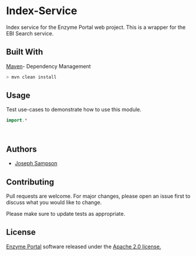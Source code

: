 # Index-Service

Index service for the Enzyme Portal web project. This is a wrapper for the EBI Search service.

## Built With

[Maven](https://maven.apache.org/)- Dependency Management


```bash
> mvn clean install
```

## Usage

Test use-cases to demonstrate how to use this module.
```java
import.*




```
## Authors

* [Joseph Sampson](https://www.linkedin.com/in/joseph-sampson-o-66399b30/)

## Contributing
Pull requests are welcome. For major changes, please open an issue first to discuss what you would like to change.

Please make sure to update tests as appropriate.

## License

[Enzyme Portal](https://www.ebi.ac.uk/enzymeportal/) software released under the [Apache 2.0 license.](https://www.apache.org/licenses/LICENSE-2.0.html)

